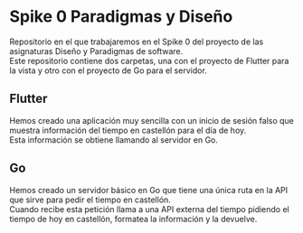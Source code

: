 # Spike 0 Paradigmas y Diseño
Repositorio en el que trabajaremos en el Spike 0 del proyecto de las asignaturas Diseño y Paradigmas de software.  
Este repositorio contiene dos carpetas, una con el proyecto de Flutter para la vista y otro con el proyecto de Go para el servidor.

## Flutter

Hemos creado una aplicación muy sencilla con un inicio de sesión falso que muestra información del tiempo en castellón para el día de hoy.  
Esta información se obtiene llamando al servidor en Go.

## Go

Hemos creado un servidor básico en Go que tiene una única ruta en la API que sirve para pedir el tiempo en castellón.  
Cuando recibe esta petición llama a una API externa del tiempo pidiendo el tiempo de hoy en castellón, formatea la información y la devuelve.
